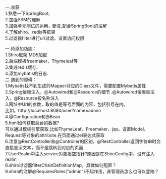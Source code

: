 一.收获        <br>
1.熟悉一下SpringBoot;    <br>
2.加强SSM的理解    <br>
3.加强单元测试的运用，断言,配合SpringBoot的注解    <br>
4.了解shiro、redis等框架     <br>
5.过滤器filter进行url过滤，设置访问权限

一.待添加功能：    <br>
1.Shiro框架,MD5加密    <br>
2.后端模板freemaker、Thymeleaf等    <br>
3.集成redis缓存.   <br>
4.添加mybatis的日志.   <br>
二.遇到的障碍：    <br>
1.Mybatis找不到生成的Mapper对应的Class文件，需要配置Mybatis属性    <br>
2.Spring依赖注入，@Autowired和@Resource的细节 .@Autowired按类型注入，@Resource按名称注入   <br>
3.网址中Url的参数，取的值是等号后面的内容，包括引号在内。    <br>
比如，http://localhost:8080/user?name=admin    <br>
4.@Configuration和@Bean    <br>
5.html如何获取后台的数据?   <br>
可以通过模板引擎获取.比如ThymeLeaf、Freemaker、jsp。设置Model、Request等对象的attribute.在页面通过el表达式获取    <br>
6.注意@RestController和@Controller的区别，@RestController返回字符串时会直接显示文本，而不是跳转到对应的页面     <br>
7.UserRealm中注入service对象报空指针?原因是在ShiroConfig中，没有注入realm  <br>
8.shiro过滤器filterChainDefinitionMap，具体如何配置？   <br>
9.shiro的注解@RequiresRoles("admin")不起作用，非管理员怎么也可以登陆？